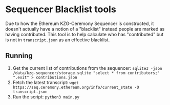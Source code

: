 # Sequencer Blacklist tools

Due to how the Ethereum KZG-Ceremony Sequencer is constructed, it doesn't actually have a notion of a "blacklist" instead people are marked as having contributed. This tool is to help calculate who has "contributed" but is not in `transcript.json` as an effective blacklist.

## Running

1. Get the current list of contributions from the sequencer:
    `sqlite3 -json /data/kzg-sequencer/storage.sqlite "select * from contributors;" ".exit" > contributions.json`
2. Fetch the latest transcript:
    `wget https://seq.ceremony.ethereum.org/info/current_state -O transcript.json`
3. Run the script:
    `python3 main.py`
